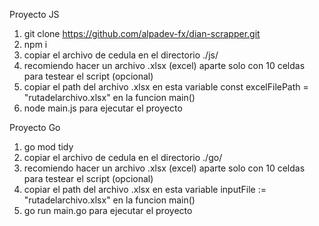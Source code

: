 
Proyecto JS 

1. git clone https://github.com/alpadev-fx/dian-scrapper.git
2. npm i
3. copiar el archivo de cedula en el directorio ./js/
4. recomiendo hacer un archivo .xlsx (excel) aparte solo con 10 celdas para testear el script (opcional)
5. copiar el path del archivo .xlsx en esta variable  const excelFilePath = "rutadelarchivo.xlsx" en la funcion main()
6. node main.js para ejecutar el proyecto

Proyecto Go

1. go mod tidy
2. copiar el archivo de cedula en el directorio ./go/
3. recomiendo hacer un archivo .xlsx (excel) aparte solo con 10 celdas para testear el script (opcional)
4. copiar el path del archivo .xlsx en esta variable  inputFile := "rutadelarchivo.xlsx" en la funcion main()
5. go run main.go para ejecutar el proyecto

